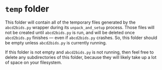 # `temp` folder

This folder will contain all of the temporary files generated by the `abcd2bids.py` wrapper during its `unpack_and_setup` process. Those files will not be created until `abcd2bids.py` is run, and will be deleted once `abcd2bids.py` finishes — even if `abcd2bids.py` crashes. So, this folder should be empty unless `abcd2bids.py` is currently running.

If this folder is not empty and `abcd2bids.py` is not running, then feel free to delete any subdirectories of this folder, because they will likely take up a lot of space on your filesystem.